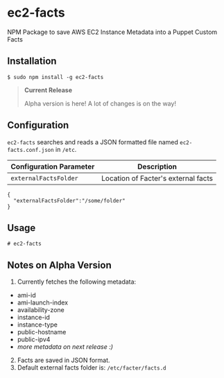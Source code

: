 # ec2-facts
NPM Package to save AWS EC2 Instance Metadata into a Puppet Custom Facts

## Installation

```
$ sudo npm install -g ec2-facts
```

> **Current Release**
>
> Alpha version is here! A lot of changes is on the way!

## Configuration

`ec2-facts` searches and reads a JSON formatted file named `ec2-facts.conf.json` in `/etc`.

| Configuration Parameter | Description |
| --- | --- |
| `externalFactsFolder`| Location of Facter's external facts |

```
{
  "externalFactsFolder":"/some/folder"
}
```


## Usage

```
# ec2-facts
```

## Notes on Alpha Version  

1. Currently fetches the following metadata:
  * ami-id
  * ami-launch-index
  * availability-zone
  * instance-id
  * instance-type
  * public-hostname
  * public-ipv4
  * _more metadata on next release :)_

2. Facts are saved in JSON format.
3. Default external facts folder is: `/etc/facter/facts.d`
